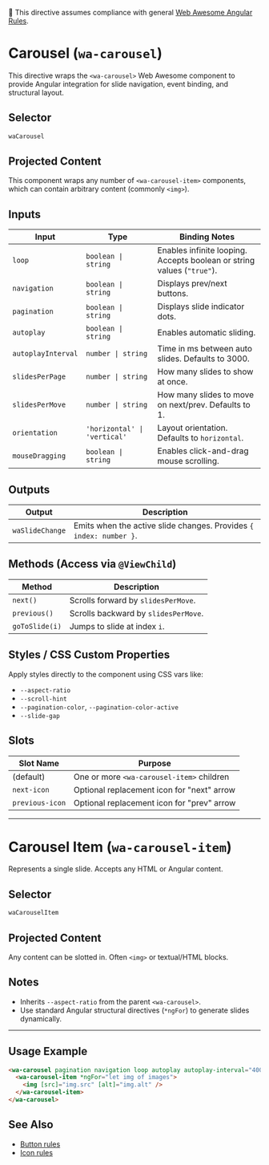 📌 This directive assumes compliance with general [Web Awesome Angular Rules](../../../RULES.md).

# Carousel (`wa-carousel`)

This directive wraps the `<wa-carousel>` Web Awesome component to provide Angular integration for slide navigation, event binding, and structural layout.

## Selector

```ts
waCarousel
```

## Projected Content

This component wraps any number of `<wa-carousel-item>` components, which can contain arbitrary content (commonly `<img>`).

## Inputs

| Input              | Type                         | Binding Notes                                                          |
| ------------------ | ---------------------------- | ---------------------------------------------------------------------- |
| `loop`             | `boolean \| string`          | Enables infinite looping. Accepts boolean or string values (`"true"`). |
| `navigation`       | `boolean \| string`          | Displays prev/next buttons.                                            |
| `pagination`       | `boolean \| string`          | Displays slide indicator dots.                                         |
| `autoplay`         | `boolean \| string`          | Enables automatic sliding.                                             |
| `autoplayInterval` | `number \| string`           | Time in ms between auto slides. Defaults to 3000.                      |
| `slidesPerPage`    | `number \| string`           | How many slides to show at once.                                       |
| `slidesPerMove`    | `number \| string`           | How many slides to move on next/prev. Defaults to 1.                   |
| `orientation`      | `'horizontal' \| 'vertical'` | Layout orientation. Defaults to `horizontal`.                          |
| `mouseDragging`    | `boolean \| string`          | Enables click-and-drag mouse scrolling.                                |

## Outputs

| Output          | Description                                                        |
| --------------- | ------------------------------------------------------------------ |
| `waSlideChange` | Emits when the active slide changes. Provides `{ index: number }`. |

## Methods (Access via `@ViewChild`)

| Method         | Description                          |
| -------------- | ------------------------------------ |
| `next()`       | Scrolls forward by `slidesPerMove`.  |
| `previous()`   | Scrolls backward by `slidesPerMove`. |
| `goToSlide(i)` | Jumps to slide at index `i`.         |

## Styles / CSS Custom Properties

Apply styles directly to the component using CSS vars like:

* `--aspect-ratio`
* `--scroll-hint`
* `--pagination-color`, `--pagination-color-active`
* `--slide-gap`

## Slots

| Slot Name       | Purpose                                    |
| --------------- | ------------------------------------------ |
| (default)       | One or more `<wa-carousel-item>` children  |
| `next-icon`     | Optional replacement icon for "next" arrow |
| `previous-icon` | Optional replacement icon for "prev" arrow |

---

# Carousel Item (`wa-carousel-item`)

Represents a single slide. Accepts any HTML or Angular content.

## Selector

```ts
waCarouselItem
```

## Projected Content

Any content can be slotted in. Often `<img>` or textual/HTML blocks.

## Notes

* Inherits `--aspect-ratio` from the parent `<wa-carousel>`.
* Use standard Angular structural directives (`*ngFor`) to generate slides dynamically.

---

## Usage Example

```html
<wa-carousel pagination navigation loop autoplay autoplay-interval="4000">
  <wa-carousel-item *ngFor="let img of images">
    <img [src]="img.src" [alt]="img.alt" />
  </wa-carousel-item>
</wa-carousel>
```

## See Also

* [Button rules](../button/button.rules.md)
* [Icon rules](../icon/icon.rules.md)
